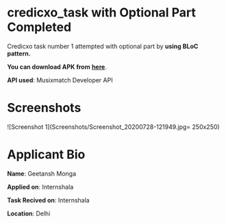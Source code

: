 # credicxo_task with Optional Part Completed

Credicxo task number 1 attempted with optional part by **using BLoC pattern.**

**You can download APK from** [**here**](https://drive.google.com/file/d/1cNkYM_ZCLNBuraMJGXekKbhlpdtvtuzc/view?usp=sharing).


**API used**: Musixmatch Developer API

# Screenshots
![Screenshot 1](Screenshots/Screenshot_20200728-121949.jpg= 250x250) 

# Applicant Bio
**Name**: Geetansh Monga

**Applied on**: Internshala

**Task Recived on**: Internshala

**Location**: Delhi

